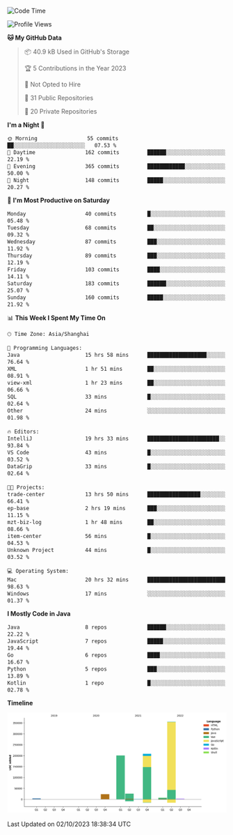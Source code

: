 <!--START_SECTION:waka-->
![Code Time](http://img.shields.io/badge/Code%20Time-2%2C093%20hrs%2051%20mins-blue)

![Profile Views](http://img.shields.io/badge/Profile%20Views-0-blue)

**🐱 My GitHub Data** 

> 📦 40.9 kB Used in GitHub's Storage 
 > 
> 🏆 5 Contributions in the Year 2023
 > 
> 🚫 Not Opted to Hire
 > 
> 📜 31 Public Repositories 
 > 
> 🔑 20 Private Repositories 
 > 
**I'm a Night 🦉** 

```text
🌞 Morning                55 commits          ██░░░░░░░░░░░░░░░░░░░░░░░   07.53 % 
🌆 Daytime                162 commits         ██████░░░░░░░░░░░░░░░░░░░   22.19 % 
🌃 Evening                365 commits         ████████████░░░░░░░░░░░░░   50.00 % 
🌙 Night                  148 commits         █████░░░░░░░░░░░░░░░░░░░░   20.27 % 
```
📅 **I'm Most Productive on Saturday** 

```text
Monday                   40 commits          █░░░░░░░░░░░░░░░░░░░░░░░░   05.48 % 
Tuesday                  68 commits          ██░░░░░░░░░░░░░░░░░░░░░░░   09.32 % 
Wednesday                87 commits          ███░░░░░░░░░░░░░░░░░░░░░░   11.92 % 
Thursday                 89 commits          ███░░░░░░░░░░░░░░░░░░░░░░   12.19 % 
Friday                   103 commits         ████░░░░░░░░░░░░░░░░░░░░░   14.11 % 
Saturday                 183 commits         ██████░░░░░░░░░░░░░░░░░░░   25.07 % 
Sunday                   160 commits         █████░░░░░░░░░░░░░░░░░░░░   21.92 % 
```


📊 **This Week I Spent My Time On** 

```text
🕑︎ Time Zone: Asia/Shanghai

💬 Programming Languages: 
Java                     15 hrs 58 mins      ███████████████████░░░░░░   76.64 % 
XML                      1 hr 51 mins        ██░░░░░░░░░░░░░░░░░░░░░░░   08.91 % 
view-xml                 1 hr 23 mins        ██░░░░░░░░░░░░░░░░░░░░░░░   06.66 % 
SQL                      33 mins             █░░░░░░░░░░░░░░░░░░░░░░░░   02.64 % 
Other                    24 mins             ░░░░░░░░░░░░░░░░░░░░░░░░░   01.98 % 

🔥 Editors: 
IntelliJ                 19 hrs 33 mins      ███████████████████████░░   93.84 % 
VS Code                  43 mins             █░░░░░░░░░░░░░░░░░░░░░░░░   03.52 % 
DataGrip                 33 mins             █░░░░░░░░░░░░░░░░░░░░░░░░   02.64 % 

🐱‍💻 Projects: 
trade-center             13 hrs 50 mins      █████████████████░░░░░░░░   66.41 % 
ep-base                  2 hrs 19 mins       ███░░░░░░░░░░░░░░░░░░░░░░   11.15 % 
mzt-biz-log              1 hr 48 mins        ██░░░░░░░░░░░░░░░░░░░░░░░   08.66 % 
item-center              56 mins             █░░░░░░░░░░░░░░░░░░░░░░░░   04.53 % 
Unknown Project          44 mins             █░░░░░░░░░░░░░░░░░░░░░░░░   03.52 % 

💻 Operating System: 
Mac                      20 hrs 32 mins      █████████████████████████   98.63 % 
Windows                  17 mins             ░░░░░░░░░░░░░░░░░░░░░░░░░   01.37 % 
```

**I Mostly Code in Java** 

```text
Java                     8 repos             ██████░░░░░░░░░░░░░░░░░░░   22.22 % 
JavaScript               7 repos             █████░░░░░░░░░░░░░░░░░░░░   19.44 % 
Go                       6 repos             ████░░░░░░░░░░░░░░░░░░░░░   16.67 % 
Python                   5 repos             ███░░░░░░░░░░░░░░░░░░░░░░   13.89 % 
Kotlin                   1 repo              █░░░░░░░░░░░░░░░░░░░░░░░░   02.78 % 
```



**Timeline**

![Lines of Code chart](https://raw.githubusercontent.com/youtiaoguagua/youtiaoguagua/master/assets/bar_graph.png)


 Last Updated on 02/10/2023 18:38:34 UTC
<!--END_SECTION:waka-->